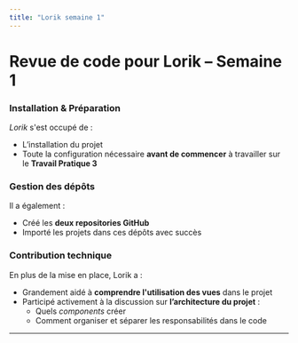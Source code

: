 ```yaml
---
title: "Lorik semaine 1"
---
```


# Revue de code pour Lorik – Semaine 1

### Installation & Préparation

_Lorik_ s'est occupé de :

- L’installation du projet
- Toute la configuration nécessaire **avant de commencer** à travailler sur le **Travail Pratique 3**

### Gestion des dépôts

Il a également :

- Créé les **deux repositories GitHub**
- Importé les projets dans ces dépôts avec succès

### Contribution technique

En plus de la mise en place, Lorik a :

- Grandement aidé à **comprendre l'utilisation des vues** dans le projet
- Participé activement à la discussion sur **l’architecture du projet** :
  - Quels _components_ créer
  - Comment organiser et séparer les responsabilités dans le code

---
